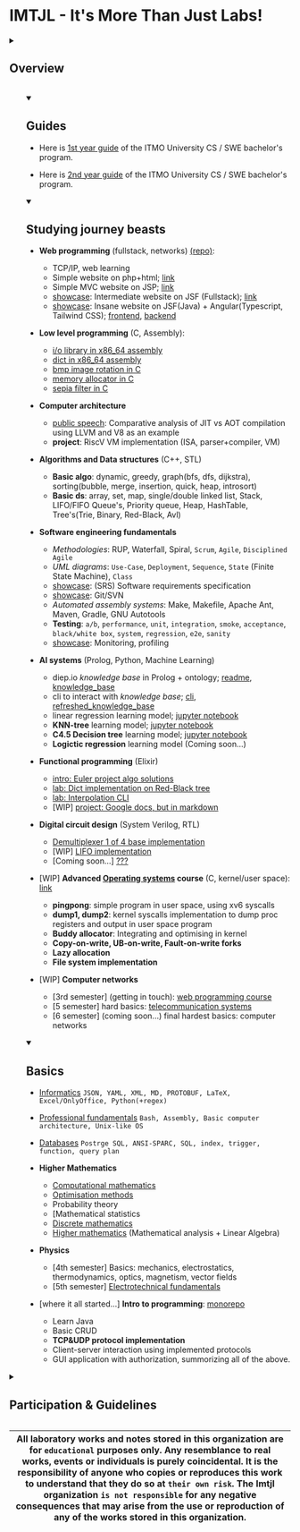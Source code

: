 # IMTJL - It's More Than Just Labs!

<a id="overview"></a>
<details>  
    <summary><h2><b> Overview </b></h2></summary>

## Welcome to the `Imtjl` organization on GitHub  

- Our mission is to provide a collaborative platform for university students interested in `Software Engineering` and `Computer Science`.

### Repositories

- Our organization contains repositories for **guides**, **laboratory works**, **lecture notes**, **scripts**, and **bots** designed to automate arduous meaningless tasks.

### Team

- Our organization includes members with diverse backgrounds and expertise, working with various programming languages, such as `Elixir`, `Java`, `Kotlin`, `JavaScript`, `Typescript`, `Ruby`, `C`, `C++`, `Scala`, `Golang`, `C#`, `Rust`, `Python`, `assembly`, `php` and others.
- We believe that this variety of skills and interests will help us to create valuable and innovative projects that can benefit the community.

</details>

<a id="guides"></a>
<details open style="margin-left: 30px;">  
    <summary><h2><b> Guides </b></h2></summary>

- Here is [1st year guide](https://github.com/Imtjl/1st-year-guide) of the ITMO University CS / SWE bachelor's program.

- Here is [2nd year guide](https://github.com/Imtjl/2nd-year-guide) of the ITMO University CS / SWE bachelor's program.

</details>

<a id="study"></a>
<details open style="margin-left: 30px;">  
    <summary><h2><b> Studying journey beasts </b></h2></summary>

- **Web programming** (fullstack, networks) [(repo)](https://github.com/worthant/web-programming-course):
  - TCP/IP, web learning
  - Simple website on php+html; [link](https://github.com/worthant/simple-one-page-website/tree/726cfdd610064b9f9260f41cf24b76f1cd568005)
  - Simple MVC website on JSP; [link](https://github.com/worthant/MVC-GeoValidator/tree/868f30f3819a3120080d0e98daae65f6048466e9)
  - [showcase](https://youtu.be/ny15aofvGCI): Intermediate website on JSF (Fullstack); [link](https://github.com/worthant/interactive-graph-ui/tree/a13196e96ccde00697b9c7fa1db9fff15df5e262)
  -  [showcase](https://youtu.be/u1tMPwoMX9M?si=mu7pI3n4bBYuhLbq): Insane website on JSF(Java) + Angular(Typescript, Tailwind CSS); [frontend](https://github.com/worthant/graphify-angular-frontend/tree/master), [backend](https://github.com/worthant/graphify-javaee-backend/tree/master)

- **Low level programming** (C, Assembly):
  - [i/o library in x86_64 assembly](https://gitlab.se.ifmo.ru/worthant/assignment-1-io-library)
  - [dict in x86_64 assembly](https://gitlab.se.ifmo.ru/worthant/assignment-2-dictionary)
  - [bmp image rotation in C](https://gitlab.se.ifmo.ru/worthant/assignment-3-image-rotation)
  - [memory allocator in C](https://gitlab.se.ifmo.ru/worthant/assignment-4-memory-allocator)
  - [sepia filter in C](https://gitlab.se.ifmo.ru/worthant/assignment-5-sepia-filter)

- **Computer architecture**
  - [public speech](https://www.youtube.com/watch?v=KgqbdfvPVvw): Comparative analysis of JIT vs AOT compilation using LLVM and V8 as an example
  - **project**: RiscV VM implementation (ISA, parser+compiler, VM)
 
- **Algorithms and Data structures** (C++, STL)
    - **Basic algo**: dynamic, greedy, graph(bfs, dfs, dijkstra), sorting(bubble, merge, insertion, quick, heap, introsort)
    - **Basic ds**: array, set, map, single/double linked list, Stack, LIFO/FIFO Queue's, Priority queue, Heap, HashTable, Tree's(Trie, Binary, Red-Black, Avl)

- **Software engineering fundamentals**
  - *Methodologies*: RUP, Waterfall, Spiral, `Scrum`, `Agile`, `Disciplined Agile`
  - *UML diagrams*: `Use-Case`, `Deployment`, `Sequence`, `State` (Finite State Machine), `Class`
  - [showcase](https://docs.google.com/document/d/1CPHwR2KzA_fTrna3U7IIaYR9jxUPWtgmUXLxrbBaOOQ/edit?usp=sharing): (SRS) Software requirements specification
  - [showcase](https://docs.google.com/document/d/1nfmKn68L5s1dQe45Ng-p72v6ocVv_ES4WbOIHIhlaaI/edit?tab=t.0): Git/SVN
  - *Automated assembly systems*: Make, Makefile, Apache Ant, Maven, Gradle, GNU Autotools
  - **Testing**: `a/b`, `performance`, `unit`, `integration`, `smoke`, `acceptance`, `black/white box`, `system`, `regression`, `e2e`, `sanity` 
  - [showcase](https://docs.google.com/document/d/1QSICaoyT9DB5m-k4dD9B2Vf-kdzzMljcHdrKXI7NTkg/edit?usp=sharing): Monitoring, profiling
 
  
- **AI systems** (Prolog, Python, Machine Learning)
  - diep.io *knowledge base* in Prolog + ontology; [readme](https://github.com/Imtjl/ai-systems/tree/master/lab1), [knowledge_base](https://github.com/Imtjl/ai-systems/blob/master/lab1/part1.pl)
  - cli to interact with *knowledge base*; [cli](https://github.com/Imtjl/ai-systems/blob/master/lab2/tank_parser.py), [refreshed_knowledge_base](https://github.com/Imtjl/ai-systems/blob/master/lab2/knowledge_base.pl)
  - linear regression learning model; [jupyter notebook](https://github.com/Imtjl/ai-systems/blob/master/lab3/lab3.ipynb)
  - **KNN-tree** learning model; [jupyter notebook](https://github.com/Imtjl/ai-systems/blob/master/lab4/lab4.ipynb)
  - **C4.5 Decision tree** learning model; [jupyter notebook](https://github.com/Imtjl/ai-systems/blob/master/lab5/lab5.ipynb)
  - **Logictic regression** learning model (Coming soon...)

- **Functional programming** (Elixir)
  - [intro: Euler project algo solutions](https://github.com/Imtjl/fp-euler-project)
  - [lab: Dict implementation on Red-Black tree](https://github.com/Imtjl/fp-red-black-tree-dict)
  - [lab: Interpolation CLI](https://github.com/Imtjl/fp-interpolation-cli)
  - [WIP] [project: Google docs, but in markdown](https://github.com/Imtjl/markdown-docs)

- **Digital circuit design** (System Verilog, RTL)
  - [Demultiplexer 1 of 4 base implementation](https://github.com/Imtjl/digital-design-fundamentals?tab=readme-ov-file#developement-of-demultiplexer-1-of-4)
  - [WIP] [LIFO implementation](https://github.com/Imtjl/digital-design-fundamentals?tab=readme-ov-file#developement-of-lifo)
  - [Coming soon...] [???]()

- [WIP] **Advanced <ins>Operating systems</ins> course** (C, kernel/user space): [link](https://github.com/Imtjl/os-advanced-course)
  - **pingpong**: simple program in user space, using xv6 syscalls
  - **dump1, dump2**: kernel syscalls implementation to dump proc registers and output in user space program
  - **Buddy allocator**: Integrating and optimising in kernel
  - **Copy-on-write, UB-on-write, Fault-on-write forks**
  - **Lazy allocation**
  - **File system implementation**

- [WIP] **Computer networks**
  - [3rd semester] (getting in touch): [web programming course](https://github.com/worthant/web-programming-course)
  - [5 semester] hard basics: [telecommunication systems](https://github.com/Imtjl/telecommunication-systems)
  - [6 semester] (coming soon...) final hardest basics: computer networks

</details>

<a id="study"></a>
<details open style="margin-left: 30px;">  
    <summary><h2><b> Basics </b></h2></summary>


- [Informatics](https://github.com/worthant/Informatics) `JSON, YAML, XML, MD, PROTOBUF, LaTeX, Excel/OnlyOffice, Python(+regex)`
- [Professional fundamentals](https://github.com/worthant/OPD) `Bash, Assembly, Basic computer architecture, Unix-like OS`
- [Databases](https://github.com/worthant/Databases-course) `Postrge SQL, ANSI-SPARC, SQL, index, trigger, function, query plan`

- **Higher Mathematics**
    - [Computational mathematics](https://github.com/Imtjl/computational-maths)
    - [Optimisation methods](https://github.com/Imtjl/optimisation-methods)
    - Probability theory
    - [Mathematical statistics
    - [Discrete mathematics](https://github.com/Imtjl/Discrete-math)
    - [Higher mathematics](https://github.com/worthant/Higher-Mathematics) (Mathematical analysis + Linear Algebra)

- **Physics**
    - [4th semester] Basics: mechanics, electrostatics, thermodynamics, optics, magnetism, vector fields   
    - [5th semester] [Electrotechnical fundamentals](https://github.com/Imtjl/electrotechnical-fundamentals)


 - [where it all started...] **Intro to programming**: [monorepo](https://github.com/worthant/Java-labs)
    - Learn Java
    - Basic CRUD
    - **TCP&UDP protocol implementation**
    - Client-server interaction using implemented protocols
    - GUI application with authorization, summorizing all of the above.  


</details>

<a id="participation"></a>
<details>  
    <summary><h2><b> Participation & Guidelines </b></h2></summary>

### Contributing

- If you want to contribute, follow this guide: [Contributing in Imtjl](https://github.com/Imtjl/.github/blob/main/CONTRIBUTING.md)

### Communication

- Whether you'd like our team to provide `any study materials`, have a new project idea, or are interested in collaboration, please *start a discussion* and *share your thoughts* with us at [Github Discussions](https://github.com/orgs/Imtjl/discussions).

### Joining Our Team

- If you're interested in joining our team, please contact us via [email](morethanjustlabs@gmail.com) :mailbox:

</details>

|All laboratory works and notes stored in this organization are for `educational` purposes only. Any resemblance to real works, events or individuals is purely coincidental. It is the responsibility of anyone who copies or reproduces this work to understand that they do so at `their own risk`. The Imtjl organization `is not responsible` for any negative consequences that may arise from the use or reproduction of any of the works stored in this organization.|
|-|
